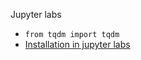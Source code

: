 Jupyter labs
- `from tqdm import tqdm`
- [Installation in jupyter labs](https://towardsdatascience.com/ever-wanted-progress-bars-in-jupyter-bdb3988d9cfc)

